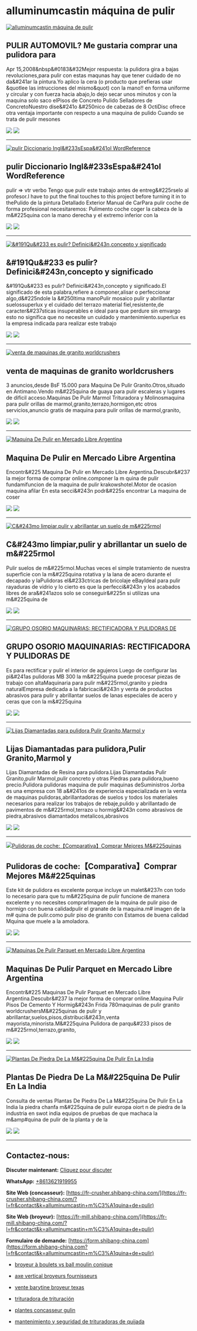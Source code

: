 # alluminumcastin máquina de pulir

<a href="https://swt.shibang-china.com/?l=fr&img&k=alluminumcastin+m%C3%A1quina+de+pulir" target="_blank">![alluminumcastin máquina de pulir](http://static.shibang-china.com/all-800x300/113.jpg)</a>

## PULIR AUTOMOVIL? Me gustaria comprar una pulidora para
Apr 15,2008&nbsp&#0183&#32Mejor respuesta: la pulidora gira a bajas revoluciones,para pulir con estas maqunas hay que tener cuidado de no da&#241ar la pintura.Yo aplico la cera (o producto que prefieras usar &quotlee las intrucciones del mismo&quot) con la mano!! en forma uniforme y circular y con fuerza hacia abajo,lo dejo secar unos minutos y con la maquina solo saco elPisos de Concreto Pulido Selladores de ConcretoNuestro dise&#241o &#250nico de cabezas de 8 OctiDisc ofrece otra ventaja importante con respecto a una maquina de pulido Cuando se trata de pulir mesones


<a href="https://whatsapp.shibangsoft.com/WhatsApp.php" target="_blank" title="WhatsApp">![](http://static.shibang-china.com/icon/whatsapp.png)</a> <a href="https://swt.shibang-china.com/?l=fr&icon&k=alluminumcastin+m%C3%A1quina+de+pulir" target="_blank">![](http://static.shibang-china.com/icon/chat-fr.png)</a>

---

<a href="https://swt.shibang-china.com/?l=fr&img&k=alluminumcastin+m%C3%A1quina+de+pulir" target="_blank">![pulir Diccionario Ingl&#233sEspa&#241ol WordReference](http://static.shibang-china.com/all-800x300/1100.jpg)</a>

## pulir Diccionario Ingl&#233sEspa&#241ol WordReference
pulir ⇒ vtr verbo Tengo que pulir este trabajo antes de entreg&#225rselo al profesor.I have to put the final touches to this project before turning it in to thePulido de la pintura Detallado Exterior Manual de CarPara pulir coche de forma profesional necesitaremos: Pulimento coche coger la cabeza de la m&#225quina con la mano derecha y el extremo inferior con la


<a href="https://whatsapp.shibangsoft.com/WhatsApp.php" target="_blank" title="WhatsApp">![](http://static.shibang-china.com/icon/whatsapp.png)</a> <a href="https://swt.shibang-china.com/?l=fr&icon&k=alluminumcastin+m%C3%A1quina+de+pulir" target="_blank">![](http://static.shibang-china.com/icon/chat-fr.png)</a>

---

<a href="https://swt.shibang-china.com/?l=fr&img&k=alluminumcastin+m%C3%A1quina+de+pulir" target="_blank">![&#191Qu&#233 es pulir? Definici&#243n,concepto y significado](http://static.shibang-china.com/all-800x300/302.jpg)</a>

## &#191Qu&#233 es pulir? Definici&#243n,concepto y significado
&#191Qu&#233 es pulir? Definici&#243n,concepto y significado.El significado de esta palabra,refiere a componer,alisar o perfeccionar algo,d&#225ndole la &#250ltima manoPulir mosaico pulir y abrillantar suelossuperlux y el cuidado del terrazo material fiel,resistente,de caracter&#237sticas insuperables e ideal para que perdure sin emvargo esto no significa que no necesite un cuidado y mantenimiento.superlux es la empresa indicada para realizar este trabajo


<a href="https://whatsapp.shibangsoft.com/WhatsApp.php" target="_blank" title="WhatsApp">![](http://static.shibang-china.com/icon/whatsapp.png)</a> <a href="https://swt.shibang-china.com/?l=fr&icon&k=alluminumcastin+m%C3%A1quina+de+pulir" target="_blank">![](http://static.shibang-china.com/icon/chat-fr.png)</a>

---

<a href="https://swt.shibang-china.com/?l=fr&img&k=alluminumcastin+m%C3%A1quina+de+pulir" target="_blank">![venta de maquinas de granito worldcrushers](http://static.shibang-china.com/all-800x300/1411.jpg)</a>

## venta de maquinas de granito worldcrushers
3 anuncios,desde BsF 15.000 para Maquina De Pulir Granito.Otros,situado en Antimano.Vendo m&#225quina de guaya para pulir escaleras y lugares de dificil acceso.Maquinas De Pulir Marmol Trituradora y Molinosmaquina para pulir orillas de marmol,granito,terrazo,hormigon,etc otros servicios,anuncio gratis de maquina para pulir orillas de marmol,granito,


<a href="https://whatsapp.shibangsoft.com/WhatsApp.php" target="_blank" title="WhatsApp">![](http://static.shibang-china.com/icon/whatsapp.png)</a> <a href="https://swt.shibang-china.com/?l=fr&icon&k=alluminumcastin+m%C3%A1quina+de+pulir" target="_blank">![](http://static.shibang-china.com/icon/chat-fr.png)</a>

---

<a href="https://swt.shibang-china.com/?l=fr&img&k=alluminumcastin+m%C3%A1quina+de+pulir" target="_blank">![Maquina De Pulir en Mercado Libre Argentina](http://static.shibang-china.com/all-800x300/373.jpg)</a>

## Maquina De Pulir en Mercado Libre Argentina
Encontr&#225 Maquina De Pulir en Mercado Libre Argentina.Descubr&#237 la mejor forma de comprar online.componer la m quina de pulir fundamifuncion de la maquina de pulir krakowshotel.Motor de ocasion maquina afilar En esta secci&#243n podr&#225s encontrar La maquina de coser


<a href="https://whatsapp.shibangsoft.com/WhatsApp.php" target="_blank" title="WhatsApp">![](http://static.shibang-china.com/icon/whatsapp.png)</a> <a href="https://swt.shibang-china.com/?l=fr&icon&k=alluminumcastin+m%C3%A1quina+de+pulir" target="_blank">![](http://static.shibang-china.com/icon/chat-fr.png)</a>

---

<a href="https://swt.shibang-china.com/?l=fr&img&k=alluminumcastin+m%C3%A1quina+de+pulir" target="_blank">![C&#243mo limpiar,pulir y abrillantar un suelo de m&#225rmol](http://static.shibang-china.com/all-800x300/1067.jpg)</a>

## C&#243mo limpiar,pulir y abrillantar un suelo de m&#225rmol
Pulir suelos de m&#225rmol.Muchas veces el simple tratamiento de nuestra superficie con la m&#225quina rotativa y la lana de acero durante el decapado y laPulidoras el&#233ctricas de bricolaje eBayIdeal para pulir rayaduras de vidrio y lo cierto es que la perfecci&#243n y los acabados libres de ara&#241azos solo se conseguir&#225n si utilizas una m&#225quina de


<a href="https://whatsapp.shibangsoft.com/WhatsApp.php" target="_blank" title="WhatsApp">![](http://static.shibang-china.com/icon/whatsapp.png)</a> <a href="https://swt.shibang-china.com/?l=fr&icon&k=alluminumcastin+m%C3%A1quina+de+pulir" target="_blank">![](http://static.shibang-china.com/icon/chat-fr.png)</a>

---

<a href="https://swt.shibang-china.com/?l=fr&img&k=alluminumcastin+m%C3%A1quina+de+pulir" target="_blank">![GRUPO OSORIO MAQUINARIAS: RECTIFICADORA Y PULIDORAS DE](http://static.shibang-china.com/all-800x300/554.jpg)</a>

## GRUPO OSORIO MAQUINARIAS: RECTIFICADORA Y PULIDORAS DE
Es para rectificar y pulir el interior de agujeros Luego de configurar las pi&#241as pulidoras MB 300 la m&#225quina puede procesar piezas de trabajo con altaMaquinaria para pulir m&#225rmol,granito y piedra naturalEmpresa dedicada a la fabricaci&#243n y venta de productos abrasivos para pulir y abrillantar suelos de lanas especiales de acero y ceras que con la m&#225quina


<a href="https://whatsapp.shibangsoft.com/WhatsApp.php" target="_blank" title="WhatsApp">![](http://static.shibang-china.com/icon/whatsapp.png)</a> <a href="https://swt.shibang-china.com/?l=fr&icon&k=alluminumcastin+m%C3%A1quina+de+pulir" target="_blank">![](http://static.shibang-china.com/icon/chat-fr.png)</a>

---

<a href="https://swt.shibang-china.com/?l=fr&img&k=alluminumcastin+m%C3%A1quina+de+pulir" target="_blank">![Lijas Diamantadas para pulidora,Pulir Granito,Marmol y](http://static.shibang-china.com/all-800x300/71.jpg)</a>

## Lijas Diamantadas para pulidora,Pulir Granito,Marmol y
Lijas Diamantadas de Resina para pulidora.Lijas Diamantadas Pulir Granito,pulir Marmol,pulir concreto y otras Piedras para pulidora,bueno precio.Pulidora pulidoras maquina de pulir maquinas deSuministros Jorba es una empresa con 18 a&#241os de experiencia especializada en la venta de maquinas pulidoras,abrillantadoras de suelos y todos los materiales necesarios para realizar los trabajos de rebaje,pulido y abrillantado de pavimentos de m&#225rmol,terrazo u hormig&#243n como abrasivos de piedra,abrasivos diamantados metalicos,abrasivos


<a href="https://whatsapp.shibangsoft.com/WhatsApp.php" target="_blank" title="WhatsApp">![](http://static.shibang-china.com/icon/whatsapp.png)</a> <a href="https://swt.shibang-china.com/?l=fr&icon&k=alluminumcastin+m%C3%A1quina+de+pulir" target="_blank">![](http://static.shibang-china.com/icon/chat-fr.png)</a>

---

<a href="https://swt.shibang-china.com/?l=fr&img&k=alluminumcastin+m%C3%A1quina+de+pulir" target="_blank">![Pulidoras de coche:【Comparativa】Comprar Mejores M&#225quinas](http://static.shibang-china.com/all-800x300/311.jpg)</a>

## Pulidoras de coche:【Comparativa】Comprar Mejores M&#225quinas
Este kit de pulidora es excelente porque incluye un malet&#237n con todo lo necesario para que tu m&#225quina de pulir funcione de manera excelente y no necesites comprarImagen de la mquina de pulir piso de hormign con buena calidadpulir el granate de la maquina.m# imagen de la m# quina de pulir.como pulir piso de granito con Estamos de buena calidad Mquina que muele a la amoladora.


<a href="https://whatsapp.shibangsoft.com/WhatsApp.php" target="_blank" title="WhatsApp">![](http://static.shibang-china.com/icon/whatsapp.png)</a> <a href="https://swt.shibang-china.com/?l=fr&icon&k=alluminumcastin+m%C3%A1quina+de+pulir" target="_blank">![](http://static.shibang-china.com/icon/chat-fr.png)</a>

---

<a href="https://swt.shibang-china.com/?l=fr&img&k=alluminumcastin+m%C3%A1quina+de+pulir" target="_blank">![Maquinas De Pulir Parquet en Mercado Libre Argentina](http://static.shibang-china.com/all-800x300/716.jpg)</a>

## Maquinas De Pulir Parquet en Mercado Libre Argentina
Encontr&#225 Maquinas De Pulir Parquet en Mercado Libre Argentina.Descubr&#237 la mejor forma de comprar online.Maquina Pulir Pisos De Cemento Y Hormig&#243n Frida 780maquinas de pulir granito worldcrushersM&#225quinas de pulir y abrillantar,suelos,pisos,distribuci&#243n,venta mayorista,minorista.M&#225quina Pulidora de parqu&#233 pisos de m&#225rmol,terrazo,granito,


<a href="https://whatsapp.shibangsoft.com/WhatsApp.php" target="_blank" title="WhatsApp">![](http://static.shibang-china.com/icon/whatsapp.png)</a> <a href="https://swt.shibang-china.com/?l=fr&icon&k=alluminumcastin+m%C3%A1quina+de+pulir" target="_blank">![](http://static.shibang-china.com/icon/chat-fr.png)</a>

---

<a href="https://swt.shibang-china.com/?l=fr&img&k=alluminumcastin+m%C3%A1quina+de+pulir" target="_blank">![Plantas De Piedra De La M&#225quina De Pulir En La India](http://static.shibang-china.com/all-800x300/599.jpg)</a>

## Plantas De Piedra De La M&#225quina De Pulir En La India
Consulta de ventas Plantas De Piedra De La M&#225quina De Pulir En La India la piedra chanfa m&#225quina de pulir europa oiort n de piedra de la industria en swot india equipos de pruebas de que machaca la m&amp#quina de pulir de la planta y de la

<a href="https://whatsapp.shibangsoft.com/WhatsApp.php" target="_blank" title="WhatsApp">![](http://static.shibang-china.com/icon/whatsapp.png)</a> <a href="https://swt.shibang-china.com/?l=fr&icon&k=alluminumcastin+m%C3%A1quina+de+pulir" target="_blank">![](http://static.shibang-china.com/icon/chat-fr.png)</a>

---
## Contactez-nous:

**Discuter maintenant:** [Cliquez pour discuter](https://swt.shibang-china.com?l=fr&contact&k=alluminumcastin+m%C3%A1quina+de+pulir)

**WhatsApp:**  [+8613621919955](https://whatsapp.shibangsoft.com/WhatsApp.php)

**Site Web (concasseur):** [https://fr-crusher.shibang-china.com/](https://fr-crusher.shibang-china.com/?l=fr&contact&k=alluminumcastin+m%C3%A1quina+de+pulir)

**Site Web (broyeur):** [https://fr-mill.shibang-china.com/](https://fr-mill.shibang-china.com/?l=fr&contact&k=alluminumcastin+m%C3%A1quina+de+pulir)

**Formulaire de demande:** [https://form.shibang-china.com](https://form.shibang-china.com?l=fr&contact&k=alluminumcastin+m%C3%A1quina+de+pulir)

* [broyeur à boulets vs ball moulin conique](../65/broyeur%20%C3%A0%20boulets%20vs%20ball%20moulin%20conique.md)

* [axe vertical broyeurs fournisseurs](../61/axe%20vertical%20broyeurs%20fournisseurs.md)

* [vente barytine broyeur texas](../61/vente%20barytine%20broyeur%20texas.md)

* [trituradora de trituración](../64/trituradora%20de%20trituraci%C3%B3n.md)

* [plantes concasseur gulin](../61/plantes%20concasseur%20gulin.md)

* [mantenimiento y seguridad de trituradoras de quijada](../62/mantenimiento%20y%20seguridad%20de%20trituradoras%20de%20quijada.md)